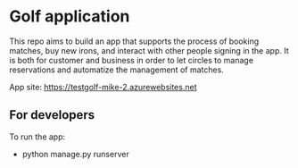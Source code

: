 # Golf application
This repo aims to build an app that supports the process of booking matches, buy new irons, and interact with other people signing in the app.
It is both for customer and business in order to let circles to manage reservations and automatize the management of matches.

App site: https://testgolf-mike-2.azurewebsites.net


## For developers
To run the app:
- python manage.py runserver 
